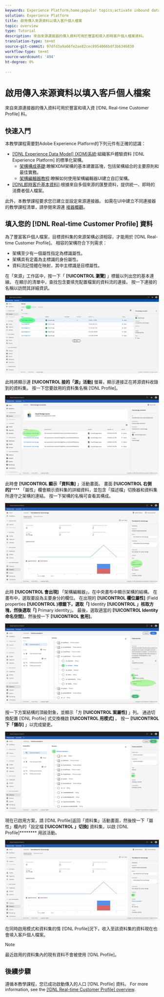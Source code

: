 ```yaml
---
keywords: Experience Platform;home;popular topics;activate inbound data;populate profile;populate rtcp;populated unified profile
solution: Experience Platform
title: 啟用傳入來源資料以填入客戶個人檔案
topic: overview
type: Tutorial
description: 來自來源連接器的傳入資料可用於豐富和填入即時客戶個人檔案資料。
translation-type: tm+mt
source-git-commit: 97dfd3a9a66fe2ae82cec8954066bdf3b6346830
workflow-type: tm+mt
source-wordcount: '494'
ht-degree: 0%

---
```



# 啟用傳入來源資料以填入客戶個人檔案

來自來源連接器的傳入資料可用於豐富和填入資 [!DNL Real-time Customer Profile] 料。

## 快速入門

本教學課程需要對Adobe Experience Platform的下列元件有正確的認識：

- [[!DNL Experience Data Model] (XDM)系統](../../../xdm/home.md):組織客戶體驗資料 [!DNL Experience Platform] 的標準化架構。
   - [架構構成基礎](../../../xdm/schema/composition.md):瞭解XDM架構的基本建置區塊，包括架構組合的主要原則和最佳實務。
   - [架構編輯器教程](../../../xdm/tutorials/create-schema-ui.md):瞭解如何使用架構編輯器UI建立自訂架構。
- [[!DNL即時客戶基本資料]](../../../profile/home.md):根據來自多個來源的匯整資料，提供統一、即時的消費者個人檔案。

此外，本教學課程要求您已建立並設定來源連接器。  如需在UI中建立不同連接器的教學課程清單，請參閱來源連 [接器概觀](../../home.md)。

## 填入您的 [!DNL Real-time Customer Profile] 資料

為了豐富客戶個人檔案，目標資料集的來源架構必須相容，才能用於 [!DNL Real-time Customer Profile]。 相容的架構符合下列需求：

- 架構至少有一個屬性指定為標識屬性。
- 架構具有定義為主標識的身份屬性。
- 資料流記憶體在映射，其中主標識是目標屬性。

在「來源」工作區中，按一下「 **[!UICONTROL 瀏覽]** 」標籤以列出您的基本連線。 在顯示的清單中，查找包含要填充配置檔案的資料流的連接。 按一下連接的名稱以訪問其詳細資訊。

![](../../images/tutorials/dataflow/cloud-storage/batch/browse.png)

此時將顯示連 **[!UICONTROL 接的「源」活動]** 螢幕，顯示連接正在將源資料收錄到的資料集。 按一下您要啟用的資料集名稱 [!DNL Profile]。

![](../../images/tutorials/dataflow/cloud-storage/batch/dataset-dataflow.png)

此時會 **[!UICONTROL 顯示「資料集]** 」活動畫面。 畫面 **[!UICONTROL 右側的]****** 「屬性」欄會顯示資料集的詳細資料，並包含「描述檔」切換器和資料集所遵守之架構的連結。 按一下架構的名稱可查看其構成。

![](../../images/tutorials/dataflow/cloud-storage/batch/select-dataset-schema.png)

此時 **[!UICONTROL 會出現]** 「架構編輯器」，在中央畫布中顯示架構的結構。 在畫布中，選取要設為主要身分的欄位。 在出現的 **[!UICONTROL 欄位屬性]** (Field properties **[!UICONTROL )標籤下，選取「]** Identity **[!UICONTROL 」核取方塊，然後選取「]** Primary identity」。 最後，選取適當的 **[!UICONTROL Identity命名空間]**，然後按一下 **[!UICONTROL 套用]**。

![](../../images/tutorials/dataflow/cloud-storage/batch/set-schema-identity.png)

按一下方案結構的頂級對象，並顯示「方 **[!UICONTROL 案屬性]** 」列。 通過切換配置 [!DNL Profile] 式交換機啟 **[!UICONTROL 用模式]** 。 按一 **[!UICONTROL 下「儲存]** 」以完成變更。

![](../../images/tutorials/dataflow/cloud-storage/batch/enable-profile.png)

現在已啟用方案，請 [!DNL Profile]返回「資料集」活動畫面，然後按一下「屬性」欄內的「設定檔 **[!UICONTROL 」切換]** 資料集，以啟 [!DNL Profile]******** 用該活動。

![](../../images/tutorials/dataflow/cloud-storage/batch/enable-dataset-profile.png)

在同時啟用模式和資料集的情 [!DNL Profile]況下，收入至該資料集的資料現在也會填入客戶個人檔案。

>[!NOTE]
>
>最近啟用的資料集內的現有資料不會被使用 [!DNL Profile]。

## 後續步驟

遵循本教學課程，您已成功啟動傳入的人口 [!DNL Profile] 資料。 For more information, see the [[!DNL Real-time Customer Profile] overview](../../../profile/home.md).